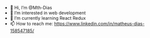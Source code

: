 - 👋 Hi, I’m @Mth-Dias
- 👀 I’m interested in web development
- 🌱 I’m currently learning React Redux
- 📫 How to reach me: https://www.linkedin.com/in/matheus-dias-158547185/

<!---
Mth-Dias/Mth-Dias is a ✨ special ✨ repository because its `README.md` (this file) appears on your GitHub profile.
You can click the Preview link to take a look at your changes.
--->
